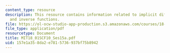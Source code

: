 ```yaml
---
content_type: resource
description: This resource contains information related to implicit differentiation
  and inverse functions.
file: https://ol-ocw-studio-app-production.s3.amazonaws.com/courses/18-01sc-single-variable-calculus-fall-2010/157e1a358da2e7815736937bf75b8942_MIT18_01SCF10_Ses15a.pdf
file_type: application/pdf
resourcetype: Document
title: MIT18_01SCF10_Ses15a.pdf
uid: 157e1a35-8da2-e781-5736-937bf75b8942
---
```

